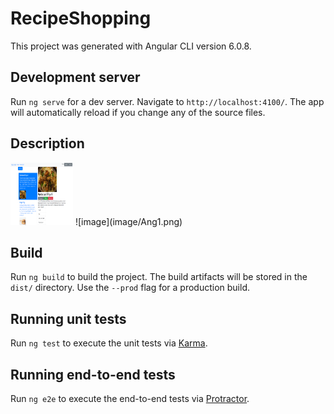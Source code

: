 # RecipeShopping

This project was generated with Angular CLI version 6.0.8.

## Development server

Run `ng serve` for a dev server. Navigate to `http://localhost:4100/`. The app will automatically reload if you change any of the source files.

## Description
<img src="image/Ang1.png" width="100" height="100"/>
![image](image/Ang1.png)

## Build

Run `ng build` to build the project. The build artifacts will be stored in the `dist/` directory. Use the `--prod` flag for a production build.

## Running unit tests

Run `ng test` to execute the unit tests via [Karma](https://karma-runner.github.io).

## Running end-to-end tests

Run `ng e2e` to execute the end-to-end tests via [Protractor](http://www.protractortest.org/).


